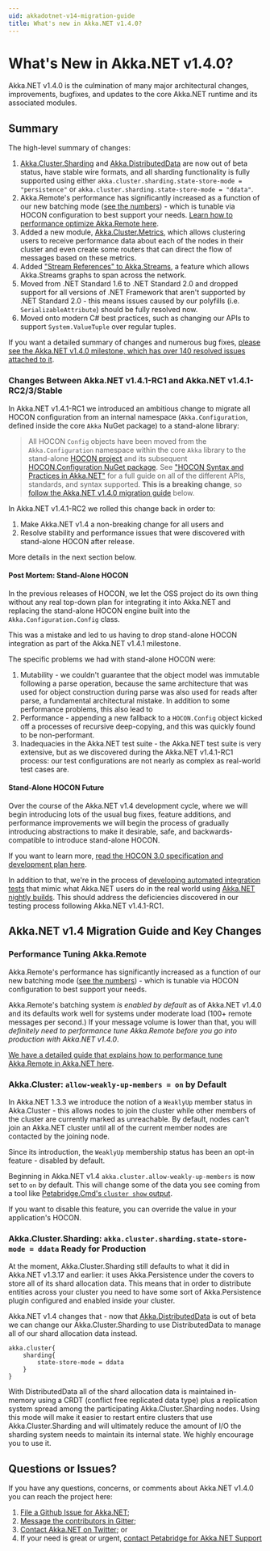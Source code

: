```yaml
---
uid: akkadotnet-v14-migration-guide
title: What's new in Akka.NET v1.4.0?
---
```


# What's New in Akka.NET v1.4.0?

Akka.NET v1.4.0 is the culmination of many major architectural changes, improvements, bugfixes, and updates to the core Akka.NET runtime and its associated modules.

## Summary

The high-level summary of changes:

1. [Akka.Cluster.Sharding](../../articles/clustering/cluster-sharding.md) and [Akka.DistributedData](../../articles/clustering/distributed-data.md) are now out of beta status, have stable wire formats, and all sharding functionality is fully supported using either `akka.cluster.sharding.state-store-mode = "persistence"` or `akka.cluster.sharding.state-store-mode = "ddata"`.
2. Akka.Remote's performance has significantly increased as a function of our new batching mode ([see the numbers](../../articles/remoting/performance.md#no-io-batching)) - which is tunable via HOCON configuration to best support your needs. [Learn how to performance optimize Akka.Remote here](../../articles/remoting/performance.md).
3. Added a new module, [Akka.Cluster.Metrics](../../articles/cluster/cluster-metrics.md), which allows clustering users to receive performance data about each of the nodes in their cluster and even create some routers that can direct the flow of messages based on these metrics.
4. Added ["Stream References" to Akka.Streams](../../articles/streams/streamrefs.md), a feature which allows Akka.Streams graphs to span across the network.
5. Moved from .NET Standard 1.6 to .NET Standard 2.0 and dropped support for all versions of .NET Framework that aren't supported by .NET Standard 2.0 - this means issues caused by our polyfills (i.e. `SerializableAttribute`) should be fully resolved now.
6. Moved onto modern C# best practices, such as changing our APIs to support `System.ValueTuple` over regular tuples.

If you want a detailed summary of changes and numerous bug fixes, [please see the Akka.NET v1.4.0 milestone, which has over 140 resolved issues attached to it](https://github.com/akkadotnet/akka.net/milestone/17).

### Changes Between Akka.NET v1.4.1-RC1 and Akka.NET v1.4.1-RC2/3/Stable

In Akka.NET v1.4.1-RC1 we introduced an ambitious change to migrate all HOCON configuration from an internal namespace (`Akka.Configuration`, defined inside the core `Akka` NuGet package) to a stand-alone library:

> All HOCON `Config` objects have been moved from the `Akka.Configuration` namespace within the core `Akka` library to the stand-alone [HOCON project](https://github.com/akkadotnet/HOCON) and its subsequent [HOCON.Configuration NuGet package](https://www.nuget.org/packages/Hocon.Configuration/). See ["HOCON Syntax and Practices in Akka.NET"](../../articles/hocon/index.md) for a full guide on all of the different APIs, standards, and syntax supported. **This is a breaking change**, so [follow the Akka.NET v1.4.0 migration guide](#migration) below.

In Akka.NET v1.4.1-RC2 we rolled this change back in order to:

1. Make Akka.NET v1.4 a non-breaking change for all users and
2. Resolve stability and performance issues that were discovered with stand-alone HOCON after release.

More details in the next section below.

#### Post Mortem: Stand-Alone HOCON

In the previous releases of HOCON, we let the OSS project do its own thing without any real top-down plan for integrating it into Akka.NET and replacing the stand-alone HOCON engine built into the `Akka.Configuration.Config` class.

This was a mistake and led to us having to drop stand-alone HOCON integration as part of the Akka.NET v1.4.1 milestone.

The specific problems we had with stand-alone HOCON were:

1. Mutability - we couldn't guarantee that the object model was immutable following a parse operation, because the same architecture that was used for object construction during parse was also used for reads after parse, a fundamental architectural mistake. In addition to some performance problems, this also lead to
2. Performance - appending a new fallback to a `HOCON.Config` object kicked off a processes of recursive deep-copying, and this was quickly found to be non-performant.
3. Inadequacies in the Akka.NET test suite - the Akka.NET test suite is very extensive, but as we discovered during the Akka.NET v1.4.1-RC1 process: our test configurations are not nearly as complex as real-world test cases are.

#### Stand-Alone HOCON Future

Over the course of the Akka.NET v1.4 development cycle, where we will begin introducing lots of the usual bug fixes, feature additions, and performance improvements we will begin the process of gradually introducing abstractions to make it desirable, safe, and backwards-compatible to introduce stand-alone HOCON.

If you want to learn more, [read the HOCON 3.0 specification and development plan here](https://github.com/akkadotnet/HOCON/issues/267).

In addition to that, we're in the process of [developing automated integration tests](https://github.com/akkadotnet/akka.net-integration-tests) that mimic what Akka.NET users do in the real world using [Akka.NET nightly builds](../getting-access-to-nightly-builds.md). This should address the deficiencies discovered in our testing process following Akka.NET v1.4.1-RC1.

## Akka.NET v1.4 Migration Guide and Key Changes

### Performance Tuning Akka.Remote

Akka.Remote's performance has significantly increased as a function of our new batching mode ([see the numbers](../../articles/remoting/performance.md#no-io-batching)) - which is tunable via HOCON configuration to best support your needs.

Akka.Remote's batching system _is enabled by default_ as of Akka.NET v1.4.0 and its defaults work well for systems under moderate load (100+ remote messages per second.) If your message volume is lower than that, you will _definitely need to performance tune Akka.Remote before you go into production with Akka.NET v1.4.0_.

[We have a detailed guide that explains how to performance tune Akka.Remote in Akka.NET here](../../articles/remoting/performance.md).

### Akka.Cluster: `allow-weakly-up-members = on` by Default

In Akka.NET 1.3.3 we introduce the notion of a `WeaklyUp` member status in Akka.Cluster - this allows nodes to join the cluster while other members of the cluster are currently marked as unreachable. By default, nodes can't join an Akka.NET cluster until all of the current member nodes are contacted by the joining node.

Since its introduction, the `WeaklyUp` membership status has been an opt-in feature - disabled by default.

Beginning in Akka.NET v1.4 `akka.cluster.allow-weakly-up-members` is now set to `on` by default. This will change some of the data you see coming from a tool like [Petabridge.Cmd's `cluster show` output](https://cmd.petabridge.com/articles/commands/cluster-commands.html#cluster-show).

If you want to disable this feature, you can override the value in your application's HOCON.

### Akka.Cluster.Sharding: `akka.cluster.sharding.state-store-mode = ddata` Ready for Production

At the moment, Akka.Cluster.Sharding still defaults to what it did in Akka.NET v1.3.17 and earlier: it uses Akka.Persistence under the covers to store all of its shard allocation data. This means that in order to distribute entities across your cluster you need to have some sort of Akka.Persistence plugin configured and enabled inside your cluster.

Akka.NET v1.4 changes that - now that [Akka.DistributedData](../../articles/clustering/distributed-data.md) is out of beta we can change our Akka.Cluster.Sharding to use DistributedData to manage all of our shard allocation data instead.

```hocon
akka.cluster{
    sharding{
        state-store-mode = ddata
    }
}
```

With DistributedData all of the shard allocation data is maintained in-memory using a CRDT (conflict free replicated data type) plus a replication system spread among the participating Akka.Cluster.Sharding nodes. Using this mode will make it easier to restart entire clusters that use Akka.Cluster.Sharding and will ultimately reduce the amount of I/O the sharding system needs to maintain its internal state. We highly encourage you to use it.

## Questions or Issues?

If you have any questions, concerns, or comments about Akka.NET v1.4.0 you can reach the project here:

1. [File a Github Issue for Akka.NET](https://github.com/akkadotnet/akka.net/issues/new);
2. [Message the contributors in Gitter](https://gitter.im/akkadotnet/akka.net);
3. [Contact Akka.NET on Twitter](https://twitter.com/akkadotnet); or
4. If your need is great or urgent, [contact Petabridge for Akka.NET Support](https://petabridge.com/services/consulting/)

